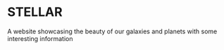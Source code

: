 # STELLAR
A website showcasing the beauty of our galaxies and planets with some interesting information
